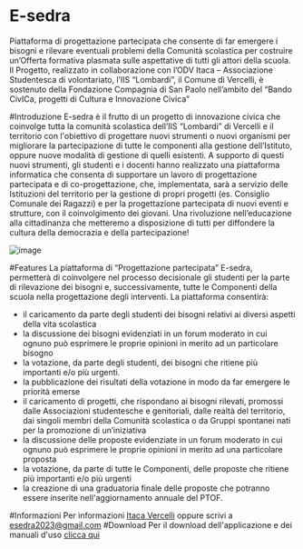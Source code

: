 # E-sedra
Piattaforma di progettazione partecipata che consente di far emergere i bisogni e rilevare eventuali problemi della Comunità scolastica per costruire un’Offerta formativa plasmata sulle aspettative di tutti gli attori della scuola.
Il Progetto, realizzato in collaborazione con l’ODV Itaca – Associazione Studentesca di volontariato, l’IIS “Lombardi”, il Comune di Vercelli, è sostenuto della Fondazione Compagnia di San Paolo nell’ambito del “Bando CivICa, progetti di Cultura e Innovazione Civica”

#Introduzione
E-sedra è il frutto di un progetto di innovazione civica che coinvolge tutta la comunità scolastica dell’IIS “Lombardi” di Vercelli e il territorio con l'obiettivo di progettare nuovi strumenti o nuovi organismi per migliorare la partecipazione di tutte le componenti alla gestione dell’Istituto, oppure nuove modalità di gestione di quelli esistenti.
A supporto di questi nuovi strumenti, gli studenti e i docenti hanno realizzato una piattaforma informatica che consenta di supportare un lavoro di progettazione partecipata e di co-progettazione, che, implementata, sarà a servizio delle Istituzioni del territorio per la gestione di propri progetti (es. Consiglio Comunale dei Ragazzi) e per la progettazione partecipata di nuovi eventi e strutture, con il coinvolgimento dei giovani.
Una rivoluzione nell’educazione alla cittadinanza che metteremo a disposizione di tutti per diffondere la cultura della democrazia e della partecipazione!

![image](https://github.com/Esedra2023/Esedra/assets/133657626/454523d0-f5da-44b6-8f1d-522f00b02216)

#Features
La piattaforma di “Progettazione partecipata” E-sedra, permetterà di coinvolgere nel processo decisionale gli studenti per la parte di rilevazione dei bisogni e, successivamente, tutte le Componenti della scuola nella progettazione degli interventi.
La piattaforma consentirà:
- il caricamento da parte degli studenti dei bisogni relativi ai diversi aspetti della vita scolastica
- la discussione dei bisogni evidenziati in un forum moderato in cui ognuno può esprimere le proprie opinioni in merito ad un particolare bisogno
- la votazione, da parte degli studenti, dei bisogni che ritiene più importanti e/o più urgenti. 
- la pubblicazione dei risultati della votazione in modo da far emergere le priorità emerse
- il caricamento di progetti, che rispondano ai bisogni rilevati, promossi dalle Associazioni studentesche e genitoriali, dalle realtà del territorio, dai singoli    membri della Comunità scolastica o da Gruppi spontanei nati per la promozione di un’iniziativa
- la discussione delle proposte evidenziate in un forum moderato in cui ognuno può esprimere le proprie opinioni in merito ad una particolare proposta
- la votazione, da parte di tutte le Componenti, delle proposte che ritiene più importanti e/o più urgenti
- la creazione di una graduatoria finale delle proposte che potranno essere inserite nell'aggiornamento annuale del PTOF.

#Informazioni
Per informazioni [Itaca Vercelli](https://www.itacavercelli.it/omnicrazia/) oppure scrivi a [esedra2023@gmail.com](https://www.itacavercelli.it/omnicrazia/)
#Download
Per il download dell'applicazione e dei manuali d'uso [clicca qui](https://www.itacavercelli.it/omnicrazia/)
